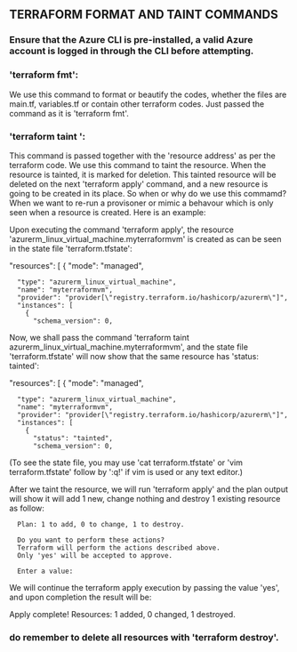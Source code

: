 ## TERRAFORM FORMAT AND TAINT COMMANDS

### Ensure that the Azure CLI is pre-installed, a valid Azure account is logged in through the CLI before attempting.

### 'terraform fmt':
We use this command to format or beautify the codes, whether the files are main.tf, variables.tf or contain other terraform codes. Just passed the command as it is 'terraform fmt'.

### 'terraform taint <resource-address>':
This command is passed together with the 'resource address' as per the terraform code. We use this command to taint the resource. When the resource is tainted, it is marked for deletion. This tainted resource will be deleted on the next 'terraform apply' command, and a new resource is going to be created in its place. So when or why do we use this commamd? When we want to re-run a provisoner or mimic a behavour which is only seen when a resource is created. Here is an example:

Upon executing the command 'terraform apply', the resource 'azurerm_linux_virtual_machine.myterraformvm' is created as can be seen in the state file 'terraform.tfstate':

  "resources": [
    {
      "mode": "managed",
  
      "type": "azurerm_linux_virtual_machine",
      "name": "myterraformvm",
      "provider": "provider[\"registry.terraform.io/hashicorp/azurerm\"]",
      "instances": [
        {
          "schema_version": 0,

Now, we shall pass the command 'terraform taint azurerm_linux_virtual_machine.myterraformvm', and the state file 'terraform.tfstate' will now show that the same resource has 'status: tainted':

  "resources": [
    {
      "mode": "managed",
  
      "type": "azurerm_linux_virtual_machine",
      "name": "myterraformvm",
      "provider": "provider[\"registry.terraform.io/hashicorp/azurerm\"]",
      "instances": [
        {
          "status": "tainted",
          "schema_version": 0,

(To see the state file, you may use 'cat terraform.tfstate' or 'vim terraform.tfstate' follow by ':q!' if vim is used or any text editor.)

After we taint the resource, we will run 'terraform apply' and the plan output will show it will add 1 new, change nothing and destroy 1 existing resource as follow:

      Plan: 1 to add, 0 to change, 1 to destroy.
      
      Do you want to perform these actions?
      Terraform will perform the actions described above.
      Only 'yes' will be accepted to approve.
      
      Enter a value: 

We will continue the terraform apply execution by passing the value 'yes', and upon completion the result will be:

  Apply complete! Resources: 1 added, 0 changed, 1 destroyed.

### do remember to delete all resources with 'terraform destroy'.
